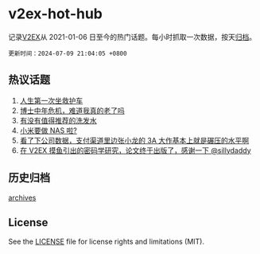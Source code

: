 # v2ex-hot-hub

 记录[V2EX](https://www.v2ex.com/)从 2021-01-06 日至今的热门话题。每小时抓取一次数据，按天[归档](archives)。

`更新时间：2024-07-09 21:04:05 +0800`

## 热议话题

1. [人生第一次坐救护车](https://www.v2ex.com/t/1055782)
1. [博士中年危机，难道我真的老了吗](https://www.v2ex.com/t/1055830)
1. [有没有值得推荐的洗发水](https://www.v2ex.com/t/1055883)
1. [小米要做 NAS 啦?](https://www.v2ex.com/t/1055888)
1. [看了下公司数据，支付渠道里边张小龙的 3A 大作基本上就是碾压的水平啊](https://www.v2ex.com/t/1055943)
1. [在 V2EX 摸鱼引出的密码学研究，论文终于出版了，感谢一下 @sillydaddy](https://www.v2ex.com/t/1055809)

## 历史归档

[archives](archives)

## License

See the [LICENSE](LICENSE) file for license rights and limitations (MIT).
